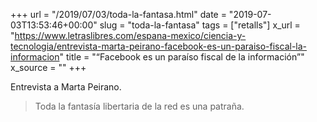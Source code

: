 +++
url = "/2019/07/03/toda-la-fantasa.html"
date = "2019-07-03T13:53:46+00:00"
slug = "toda-la-fantasa"
tags = ["retalls"]
x_url = "https://www.letraslibres.com/espana-mexico/ciencia-y-tecnologia/entrevista-marta-peirano-facebook-es-un-paraiso-fiscal-la-informacion"
title = "“Facebook es un paraíso fiscal de la información”"
x_source = ""
+++


Entrevista a Marta Peirano.

> Toda la fantasía libertaria de la red es una patraña.

